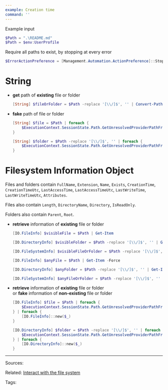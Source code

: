 ```yaml
---
example: Creation time
command: ''
---
```


Example input
```powershell
$Path = ".\README.md"
$Path = $env:UserProfile
```

Require all paths to exist, by stopping at every error
```powershell
$ErrorActionPreference = [Management.Automation.ActionPreference]::Stop
```

# String

- **get** path of **existing** file or folder    
	```powershell
	[String] $fileOrFolder = $Path -replace '[\\/]$', '' | Convert-Path
	```

- **fake** path of file or folder   
	```powershell
    [String] $file = $Path | foreach {
        $ExecutionContext.SessionState.Path.GetUnresolvedProviderPathFromPSPath($_)
    }
	```
	```powershell
    [String] $folder = $Path -replace '[\\/]$', '' | foreach {
        $ExecutionContext.SessionState.Path.GetUnresolvedProviderPathFromPSPath($_)
    }
	```


# Filesystem Information Object

Files and folders contain `FullName`, `Extension`, `Name`, `Exists`, `CreationTime`, `CreationTimeUtc`, `LastAccessTime`, `LastAccessTimeUtc`, `LastWriteTime`, `LastWriteTimeUtc`, `Attributes`.

Files also contain `Length`, `DirectoryName`, `Directory`, `IsReadOnly`.

Folders also contain `Parent`, `Root`.

- **retrieve** information of **existing** file or folder
    ```powershell
    [IO.FileInfo] $visibleFile = $Path | Get-Item
    ```
    ```powershell
    [IO.DirectoryInfo] $visibleFolder = $Path -replace '[\\/]$', '' | Get-Item
    ```
    ```powershell
    [IO.FileSystemInfo] $visibleFileOrFolder = $Path -replace '[\\/]$', '' | Get-Item
    ```
    ```powershell
    [IO.FileInfo] $anyFile = $Path | Get-Item -Force
    ```
    ```powershell
    [IO.DirectoryInfo] $anyFolder = $Path -replace '[\\/]$', '' | Get-Item -Force
    ```
    ```powershell
    [IO.FileSystemInfo] $anyFileOrFolder = $Path -replace '[\\/]$', '' | Get-Item -Force
    ```

- **retrieve** information of **existing** file or folder      
  or **fake** information of **non-existing** file or folder    
    ```powershell
    [IO.FileInfo] $file = $Path | foreach {
        $ExecutionContext.SessionState.Path.GetUnresolvedProviderPathFromPSPath($_)
    } | foreach { 
        [IO.FileInfo]::new($_)
    }
    ```
    ```powershell
    [IO.DirectoryInfo] $folder = $Path -replace '[\\/]$', '' | foreach {
        $ExecutionContext.SessionState.Path.GetUnresolvedProviderPathFromPSPath($_)
    } | foreach { 
        [IO.DirectoryInfo]::new($_)
    }
    ```

---

Sources:

Related:
[Interact with the file system](Interact%20with%20the%20file%20system.md)

Tags:
